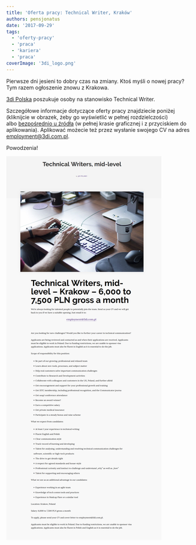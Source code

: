 ```yaml
---
title: 'Oferta pracy: Technical Writer, Kraków'
authors: pensjonatus
date: '2017-09-29'
tags:
  - 'oferty-pracy'
  - 'praca'
  - 'kariera'
  - 'praca'
coverImage: '3di_logo.png'
---
```


Pierwsze dni jesieni to dobry czas na zmiany. Ktoś myśli o nowej pracy? Tym
razem ogłoszenie znowu z Krakowa.

<!--truncate-->

[3di Polska](http://3di.com.pl/) poszukuje osoby na stanowisko Technical Writer.

Szczegółowe informacje dotyczące oferty pracy znajdziecie poniżej (kliknijcie w
obrazek, żeby go wyświetlić w pełnej rozdzielczości)
albo [bezpośrednio u źródła](http://3di.com.pl/technical-writers-mid-level/) (w
pełnej krasie graficznej i z przyciskiem do aplikowania). Aplikować możecie też
przez wysłanie swojego CV na adres
[employment@3di.com.pl](mailto:employment@3di.com.pl).

Powodzenia!

[![](images/Technical-Writers-mid-level.png)](http://techwriter.pl/wp-content/uploads/2017/09/Technical-Writers-mid-level.png)

